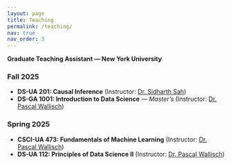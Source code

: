 ```yaml
---
layout: page
title: Teaching
permalink: /teaching/
nav: true
nav_order: 3
---
```


**Graduate Teaching Assistant — New York University**

### Fall 2025
- **DS-UA 201: Causal Inference** (Instructor: [Dr. Sidharth Sah](https://sidharthsah.github.io/))
- **DS-GA 1001: Introduction to Data Science** — *Master’s* (Instructor: [Dr. Pascal Wallisch](https://as.nyu.edu/faculty/pascal-wallisch.html))

### Spring 2025
- **CSCI-UA 473: Fundamentals of Machine Learning** (Instructor: [Dr. Pascal Wallisch](https://as.nyu.edu/faculty/pascal-wallisch.html))
- **DS-UA 112: Principles of Data Science II** (Instructor: [Dr. Pascal Wallisch](https://as.nyu.edu/faculty/pascal-wallisch.html))
